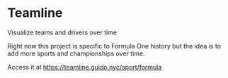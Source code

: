 # Teamline

Visualize teams and drivers over time

Right now this project is specific to Formula One history but the idea is to add more sports and championships over time.

Access it at https://teamline.guido.nyc/sport/formula 
